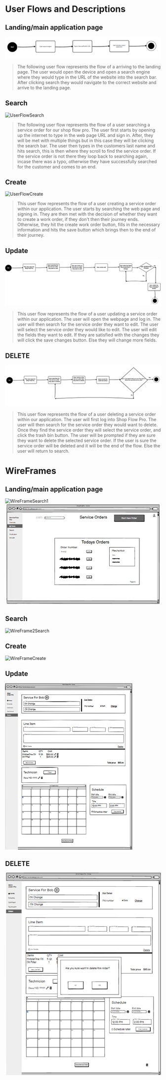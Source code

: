 # User Flows and Descriptions

## Landing/main application page
![UserFlowLanding](/UIUX/UIUXImages/landing.png)
> The following user flow represents the flow of a arriving to the landing page. The user would open the device and open a search engine where they would type in the URL of the website into the search bar. After clicking search they would navigate to the correct website and arrive to the landing page.

## Search
![UserFlowSearch](https://github.com/user-attachments/assets/be678810-7546-4be5-af77-ae3f83c6d69a)
> The following user flow represents the flow of a user searching a service order for our shop flow pro. The user first starts by opening up the internet to type in the web page URL and sign in. After, they will be met with multiple things but in this case they will be clicking the search bar. The user then types in the customers last name and hits search, this is then where they scroll to find the service order. If the service order is not there they loop back to searching again, incase there was a typo, otherwise they have successfully searched for the customer and comes to an end.

## Create
![UserFlowCreate](https://github.com/user-attachments/assets/cba3dd90-a03e-469e-af7f-bdd0f38508cd)

> This user flow represents the flow of a user creating a service order within our application. The user starts by searching the web page and signing in. They are then met with the decision of whether they want to create a work order, if they don't then their journey ends. Otherwise, they hit the create work order button, fills in the necessary information and hits the save button which brings then to the end of their journey.

## Update
![UserFlowUpdate](https://github.com/WSU-kduncan/cs3900-autobody-4/blob/c2a7c767da3a93377e25100c4a865a922c2436c1/UIUX/UIUXImages/GroupEdit.png)
> This user flow represents the flow of a user updating a service order within our application. The user will open the webpage and log in. The user will then search for the service order they want to edit. The user will select the service order they would like to edit. The user will edit the fields they want to edit. If they are satisfied with the changes they will click the save changes button. Else they will change more fields.

## DELETE
![UserFlowDelete](https://github.com/WSU-kduncan/cs3900-autobody-4/blob/296ba06aa72125ed3892c28636fa39053984f029/UIUX/UIUXImages/GroupDelete.png)
> This user flow represents the flow of a user deleting a service order within our application. The user will first log into Shop Flow Pro. The user will then search for the service order they would want to delete. Once they find the service order they will select the service order, and click the trash bin button. The user will be prompted if they are sure they want to delete the selected service order. If the user is sure the service order will be deleted and it will be the end of the flow. Else the user will return to search.

# WireFrames

## Landing/main application page
![WireFrameSearch1](https://github.com/user-attachments/assets/b356d412-75e5-4857-9c5b-86a2b697232c)
![WireFrameLanding](/UIUX/UIUXImages/landingwire.png)


## Search

![WireFrame2Search](https://github.com/user-attachments/assets/6ac8b227-7a4f-4ad6-a0f4-b97b72b656b6)



## Create
![WireFrameCreate](https://github.com/user-attachments/assets/95606f6a-1077-4613-aea8-49d994e71662)


## Update
![UpdateWireframe](https://github.com/WSU-kduncan/cs3900-autobody-4/blob/67fc1d432bbfd5b85c8f47e6a7cd53507786a19d/UIUX/UIUXImages/GroupEditWireframe.png)

## DELETE
![DeleteWireframe](/UIUX/UIUXImages/deleteframe.png)
